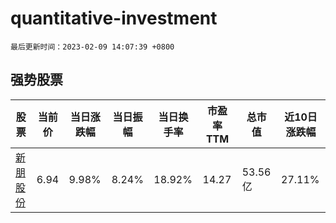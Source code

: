 # quantitative-investment

`最后更新时间：2023-02-09 14:07:39 +0800`

## 强势股票

|股票|当前价|当日涨跌幅|当日振幅|当日换手率|市盈率TTM|总市值|近10日涨跌幅|
|----|----|----|----|----|----|----|----|
|[新朋股份](https://xueqiu.com/S/SZ002328)|6.94|9.98%|8.24%|18.92%|14.27|53.56亿|27.11%|
